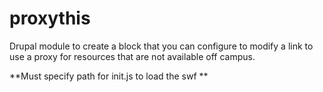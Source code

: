 proxythis
=========

Drupal module to create a block that you can configure to modify a link to use a proxy for resources that are not available off campus.



**Must specify path for init.js to load the swf ** 
